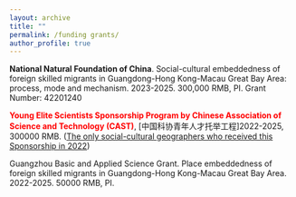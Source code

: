 ```yaml
---
layout: archive
title: ""
permalink: /funding grants/
author_profile: true
---
```


**National Natural Foundation of China**. Social-cultural embeddedness of foreign skilled migrants in Guangdong-Hong Kong-Macau Great Bay Area: process, mode and mechanism. 2023-2025. 300,000 RMB, PI. Grant Number: 42201240

**<font color=Red>Young Elite Scientists Sponsorship Program by Chinese Association of Science and Technology (CAST)</font>**, [中国科协青年人才托举工程]2022-2025, 300000 RMB. (<u>The only social-cultural geographers who received this Sponsorship in 2022</u>)

Guangzhou Basic and Applied Science Grant. Place embeddedness of foreign skilled migrants in Guangdong-Hong Kong-Macau Great Bay Area. 2022-2025. 50000 RMB, PI.